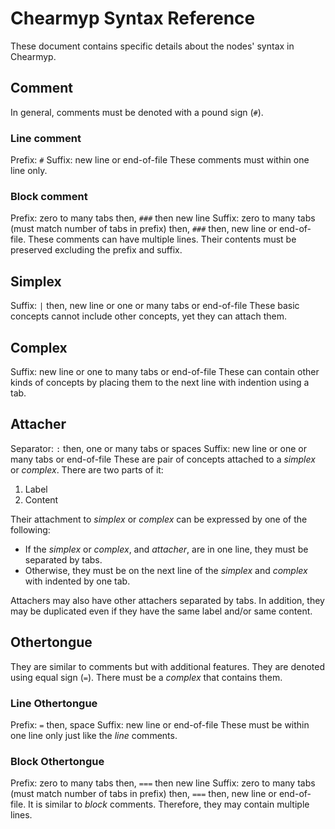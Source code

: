 # Chearmyp Syntax Reference
These document contains specific details about the nodes' syntax in Chearmyp.

## Comment
In general, comments must be denoted with a pound sign (`#`).

### Line comment
Prefix: `#`
Suffix: new line or end-of-file
These comments must within one line only.

### Block comment
Prefix: zero to many tabs then, `###` then new line
Suffix: zero to many tabs (must match number of tabs in prefix) then, `###` then, new line or
			end-of-file.
These comments can have multiple lines. Their contents must be preserved excluding the prefix and
suffix.

## Simplex
Suffix: `|` then, new line or one or many tabs or end-of-file
These basic concepts cannot include other concepts, yet they can attach them.

## Complex
Suffix: new line or one to many tabs or end-of-file
These can contain other kinds of concepts by placing them to the next line with indention using a
tab.

## Attacher
Separator: `:` then, one or many tabs or spaces
Suffix: new line or one or many tabs or end-of-file
These are pair of concepts attached to a *simplex* or *complex*. There are two parts of it:
1. Label
2. Content

Their attachment to *simplex* or *complex* can be expressed by one of the following:
- If the *simplex* or *complex*, and *attacher*, are in one line, they must be separated by tabs.
- Otherwise, they must be on the next line of the *simplex* and *complex* with indented by one tab.

Attachers may also have other attachers separated by tabs. In addition, they may be duplicated even
if they have the same label and/or same content.

## Othertongue
They are similar to comments but with additional features. They are denoted using equal sign (`=`).
There must be a *complex* that contains them.

### Line Othertongue
Prefix: `=` then, space
Suffix: new line or end-of-file
These must be within one line only just like the *line* comments.

### Block Othertongue
Prefix: zero to many tabs then, `===` then new line
Suffix: zero to many tabs (must match number of tabs in prefix) then, `===` then, new line or
			end-of-file.
It is similar to *block* comments. Therefore, they may contain multiple lines.
